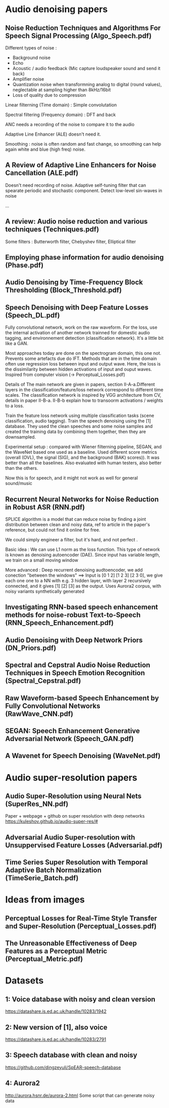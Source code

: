 # Audio denoising papers

## Noise Reduction Techniques and Algorithms For Speech Signal Processing (Algo_Speech.pdf)

Different types of noise : 

- Background noise
- Echo
- Acoustic / audio feedback (Mic capture loudspeaker sound and send it back)
- Amplifier noise
- Quantization noise when transformning analog to digital (round values), neglectable at sampling higher than 8kHz/16bit 
- Loss of quality due to compression

Linear filterning (Time domain) : Simple convolutation 

Spectral filtering (Frequency domain) : DFT and back

ANC needs a recording of the noise to compare it to the audio

Adaptive Line Enhancer (ALE) doesn't need it.

Smoothing : noise is often random and fast change, so smoothing can help again white and blue (high freq) noise.
 
## A Review of Adaptive Line Enhancers for Noise Cancellation (ALE.pdf)

Doesn't need recording of noise. Adaptive self-tuning filter that can spearate periodic and stochastic component. Detect low-level sin-waves in noise

...

## A review: Audio noise reduction and various techniques (Techniques.pdf)

Some filters : Butterworth filter, Chebyshev filter, Elliptical filter

## Employing phase information for audio denoising (Phase.pdf)



## Audio Denoising by Time-Frequency Block Thresholding (Block_Threshold.pdf)

## Speech Denoising with Deep Feature Losses (Speech_DL.pdf)

Fully convolutional network, work on the raw waveform. For the loss, use the internal activation of another network trainned for domestic audio tagging, and environnement detection (classification network). It's a little bit like a GAN.

Most approaches today are done on the spectrogram domain, this one not. Prevents some artefacts due do IFT. Methods that are in the time domain often use regression loss between input and output wave. Here, the loss is the dissimilarity between hidden activations of input and ouput waves. Inspired from computer vision (-> Perceptual_Losses.pdf)

Details of The main network are given in papers, section II-A-a.Different layers in the classification/feature/loss network correspond to different time scales. The classification network is inspired by VGG architecture from CV, details in paper II-B-a. II-B-b explain how to transoorm activations / weights to a loss.

Train the feature loss network using multiple classification tasks (scene classification, audio tagging). Train the speech denoising using the [1] database. They used the clean speeches and some noise samples and created the training data by combining them together, then they are downsampled.

Experimental setup : compared with Wiener filterning pipeline, SEGAN, and the WaveNet based one used as a baseline. Used different score metrics (overall (OVL), the signal (SIG), and the background (BAK) scores)). It was better than all the baselines. Also evaluated with human testers, also better than the others.

Now this is for speech, and it might not work as well for general sound/music

## Recurrent Neural Networks for Noise Reduction in Robust ASR (RNN.pdf)

SPLICE algorithm  is a model that can reduce noise by finding a joint distribution between clean and noisy data, ref to article in the paper's reference, but could not find it online for free.

We could simply engineer a filter, but it's hard, and not perfect .

Basic idea : We can use L1 norm as the loss function. This type of network is known as denoising autoencoder (DAE). Since input has variable length, we train on a small moving window

More advanced : Deep recurrent denoising audtoencoder, we add conection "between the windows" $\implies$ Input is [0 1 2] [1 2 3] [2 3 0], we give each one one to a NN with e.g. 3 hidden layer, with layer 2 recursively connected, and it gives [1] [2] [3] as the output. Uses Aurora2 corpus, with noisy variants synthetically generated

## Investigating RNN-based speech enhancement methods for noise-robust Text-to-Speech (RNN_Speech_Enhancement.pdf)

## Audio Denoising with Deep Network Priors (DN_Priors.pdf)

## Spectral and Cepstral Audio Noise Reduction Techniques in Speech Emotion Recognition (Spectral_Cepstral.pdf)

## Raw Waveform-based Speech Enhancement by Fully Convolutional Networks (RawWave_CNN.pdf)

## SEGAN: Speech Enhancement Generative Adversarial Network (Speech_GAN.pdf)

## A Wavenet for Speech Denoising (WaveNet.pdf)

# Audio super-resolution papers

## Audio Super-Resolution using Neural Nets (SuperRes_NN.pdf)

Paper + webpage + github on super resolution with deep networks
https://kuleshov.github.io/audio-super-res/#

## Adversarial Audio Super-resolution with Unsuppervised Feature Losses (Adversarial.pdf)

## Time Series Super Resolution with Temporal Adaptive Batch Normalization (TimeSerie_Batch.pdf)

# Ideas from images

## Perceptual Losses for Real-Time Style Transfer and Super-Resolution (Perceptual_Losses.pdf)

## The Unreasonable Effectiveness of Deep Features as a Perceptual Metric (Perceptual_Metric.pdf)

# Datasets 

## 1: Voice database with noisy and clean version

https://datashare.is.ed.ac.uk/handle/10283/1942 

## 2: New version of [1], also voice

https://datashare.is.ed.ac.uk/handle/10283/2791 

## 3: Speech database with clean and noisy

https://github.com/dingzeyuli/SpEAR-speech-database

## 4: Aurora2

http://aurora.hsnr.de/aurora-2.html Some script that can generate noisy data
